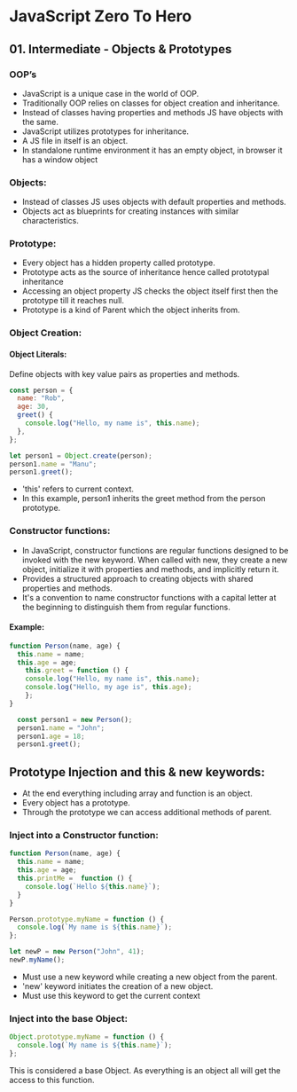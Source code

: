 # JavaScript Zero To Hero

## 01. Intermediate - Objects & Prototypes

### OOP’s

- JavaScript is a unique case in the world of OOP.
- Traditionally OOP relies on classes for object creation and inheritance.
- Instead of classes having properties and methods JS have objects with the same.
- JavaScript utilizes prototypes for inheritance.
- A JS file in itself is an object.
- In standalone runtime environment it has an empty object, in browser it has a window object

### Objects:

- Instead of classes JS uses objects with default properties and methods.
- Objects act as blueprints for creating instances with similar characteristics.

### Prototype:

- Every object has a hidden property called prototype.
- Prototype acts as the source of inheritance hence called prototypal inheritance
- Accessing an object property JS checks the object itself first then the prototype till it reaches null.
- Prototype is a kind of Parent which the object inherits from.

### Object Creation:

#### Object Literals:

Define objects with key value pairs as properties and methods.

```Javascript
const person = {
  name: "Rob",
  age: 30,
  greet() {
    console.log("Hello, my name is", this.name);
  },
};

let person1 = Object.create(person);
person1.name = "Manu";
person1.greet();
```

- 'this' refers to current context.
- In this example, person1 inherits the greet method from the person prototype.

### Constructor functions:

- In JavaScript, constructor functions are regular functions designed to be invoked with the new keyword. When called with new, they create a new object, initialize it with properties and methods, and implicitly return it.
- Provides a structured approach to creating objects with shared properties and methods.
- It's a convention to name constructor functions with a capital letter at the beginning to distinguish them from regular functions.

#### Example:

```Javascript
function Person(name, age) {
  this.name = name;
  this.age = age;
    this.greet = function () {
    console.log("Hello, my name is", this.name);
    console.log("Hello, my age is", this.age);
    };
}

  const person1 = new Person();
  person1.name = "John";
  person1.age = 18;
  person1.greet();
```

## Prototype Injection and this & new keywords:

- At the end everything including array and function is an object.
- Every object has a prototype.
- Through the prototype we can access additional methods of parent.

### Inject into a Constructor function:

```Javascript
function Person(name, age) {
  this.name = name;
  this.age = age;
  this.printMe =  function () {
    console.log(`Hello ${this.name}`);
  }
}

Person.prototype.myName = function () {
  console.log(`My name is ${this.name}`);
};

let newP = new Person("John", 41);
newP.myName();
```

- Must use a new keyword while creating a new object from the parent.
- 'new' keyword initiates the creation of a new object.
- Must use this keyword to get the current context

### Inject into the base Object:

```Javascript
Object.prototype.myName = function () {
  console.log(`My name is ${this.name}`);
};
```

This is considered a base Object. As everything is an object all will get the access to this function.
